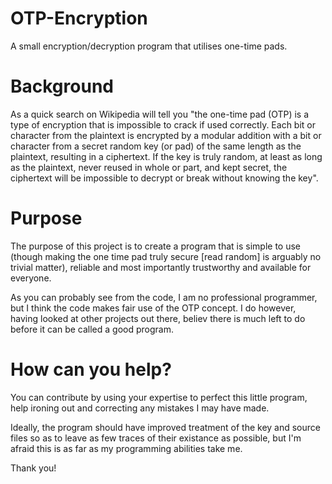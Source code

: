 OTP-Encryption
=====================

A small encryption/decryption program that utilises one-time pads.

Background
=====================

As a quick search on Wikipedia will tell you "the one-time pad (OTP) is a type of encryption that is impossible to crack if used correctly. Each bit or character from the plaintext is encrypted by a modular addition with a bit or character from a secret random key (or pad) of the same length as the plaintext, resulting in a ciphertext. If the key is truly random, at least as long as the plaintext, never reused in whole or part, and kept secret, the ciphertext will be impossible to decrypt or break without knowing the key".

Purpose
=====================

The purpose of this project is to create a program that is simple to use (though making the one time pad truly secure [read random] is arguably no trivial matter), reliable and most importantly trustworthy and available for everyone.

As you can probably see from the code, I am no professional programmer, but I think the code makes fair use of the OTP concept. I do however, having looked at other projects out there, believ there is much left to do before it can be called a good program. 

How can you help?
=====================

You can contribute by using your expertise to perfect this little program, help ironing out and correcting any mistakes I may have made.

Ideally, the program should have improved treatment of the key and source files so as to leave as few traces of their existance as possible, but I'm afraid this is as far as my programming abilities take me.

Thank you!
